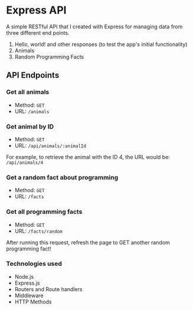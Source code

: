 # Express API

A simple RESTful API that I created with Express for managing data from three different end points.

1. Hello, world! and other responses (to test the app's initial functionality)
2. Animals
3. Random Programming Facts

## API Endpoints

### Get all animals

- Method: `GET`
- URL: `/animals`

### Get animal by ID

- Method: `GET`
- URL: `/api/animals/:animalId`

For example, to retrieve the animal with the ID 4, the URL would be: `/api/animals/4`

### Get a random fact about programming

- Method: `GET`
- URL: `/facts`

### Get all programming facts

- Method: `GET`
- URL: `/facts/random`

After running this request, refresh the page to GET another random programming fact!

### Technologies used

- Node.js
- Express.js
- Routers and Route handlers
- Middleware
- HTTP Methods

